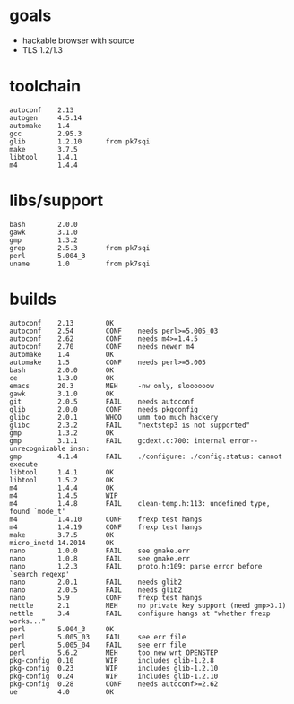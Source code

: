 
# goals

* hackable browser with source
* TLS 1.2/1.3

# toolchain

    autoconf    2.13
    autogen     4.5.14
    automake    1.4
    gcc         2.95.3
    glib        1.2.10      from pk7sqi
    make        3.7.5
    libtool     1.4.1
    m4          1.4.4

# libs/support

    bash        2.0.0
    gawk        3.1.0
    gmp         1.3.2
    grep        2.5.3       from pk7sqi
    perl        5.004_3
    uname       1.0         from pk7sqi

# builds

    autoconf    2.13        OK
    autoconf    2.54        CONF    needs perl>=5.005_03
    autoconf    2.62        CONF    needs m4>=1.4.5
    autoconf    2.70        CONF	needs newer m4
    automake    1.4         OK
    automake    1.5         CONF    needs perl>=5.005
    bash        2.0.0       OK
    ce          1.3.0       OK
    emacs       20.3        MEH 	-nw only, sloooooow
    gawk	    3.1.0       OK
    git         2.0.5       FAIL	needs autoconf
    glib        2.0.0       CONF	needs pkgconfig
    glibc       2.0.1       WHOO	umm too much hackery
    glibc       2.3.2       FAIL	"nextstep3 is not supported"
    gmp         1.3.2       OK	
    gmp         3.1.1       FAIL	gcdext.c:700: internal error--unrecognizable insn:
    gmp         4.1.4       FAIL	./configure: ./config.status: cannot execute
    libtool	    1.4.1       OK
    libtool	    1.5.2       OK
    m4          1.4.4       OK
    m4          1.4.5       WIP
    m4          1.4.8       FAIL	clean-temp.h:113: undefined type, found `mode_t'
    m4          1.4.10      CONF	frexp test hangs
    m4          1.4.19      CONF	frexp test hangs
    make        3.7.5       OK
    micro_inetd 14.2014     OK
    nano        1.0.0       FAIL	see gmake.err
    nano        1.0.8       FAIL	see gmake.err
    nano        1.2.3       FAIL	proto.h:109: parse error before `search_regexp'
    nano        2.0.1       FAIL	needs glib2
    nano        2.0.5       FAIL	needs glib2
    nano	    5.9         CONF	frexp test hangs
    nettle	    2.1         MEH     no private key support (need gmp>3.1)
    nettle	    3.4         FAIL	configure hangs at "whether frexp works..."
    perl        5.004_3     OK
    perl        5.005_03    FAIL    see err file
    perl        5.005_04    FAIL    see err file
    perl        5.6.2       MEH     too new wrt OPENSTEP
    pkg-config  0.10        WIP     includes glib-1.2.8
    pkg-config  0.23        WIP     includes glib-1.2.10
    pkg-config  0.24        WIP     includes glib-1.2.10
    pkg-config  0.28        CONF    needs autoconf>=2.62
    ue          4.0         OK
